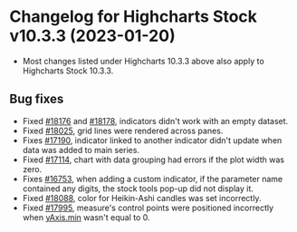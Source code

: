 # Changelog for Highcharts Stock v10.3.3 (2023-01-20)

- Most changes listed under Highcharts 10.3.3 above also apply to Highcharts Stock 10.3.3.

## Bug fixes
- Fixed [#18176](https://github.com/highcharts/highcharts/issues/18176) and [#18178](https://github.com/highcharts/highcharts/issues/18178), indicators didn't work with an empty dataset.
- Fixed [#18025](https://github.com/highcharts/highcharts/issues/18025), grid lines were rendered across panes.
- Fixes [#17190](https://github.com/highcharts/highcharts/issues/17190), indicator linked to another indicator didn't update when data was added to main series.
- Fixed [#17114](https://github.com/highcharts/highcharts/issues/17114), chart with data grouping had errors if the plot width was zero.
- Fixes [#16753](https://github.com/highcharts/highcharts/issues/16753), when adding a custom indicator, if the parameter name contained any digits, the stock tools pop-up did not display it.
- Fixed [#18088](https://github.com/highcharts/highcharts/issues/18088), color for Heikin-Ashi candles was set incorrectly.
- Fixed [#17995](https://github.com/highcharts/highcharts/issues/17995), measure's control points were positioned incorrectly when [yAxis.min](https://api.highcharts.com/highstock/yAxis.min) wasn't equal to 0.
